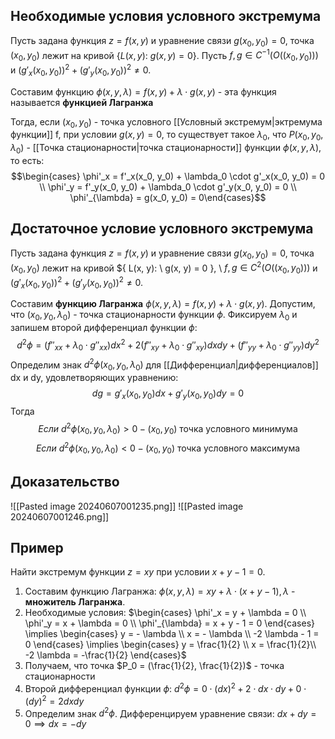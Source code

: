 ## Необходимые условия условного экстремума
Пусть задана функция $z = f(x, y)$ и уравнение связи $g(x_0, y_0) = 0$, точка $(x_0, y_0)$ лежит на кривой $\{ L(x, y): \ g(x, y) = 0 \}$. Пусть $f, g \in C^{-1}(O((x_0, y_0)))$ и $(g'_x(x_0, y_0))^2 + (g'_y(x_0, y_0))^2 \neq 0$.

Составим функцию $\phi (x, y, \lambda) = f(x, y) + \lambda \cdot g(x, y)$ - эта функция называется **функцией Лагранжа**

Тогда, если $(x_0, y_0)$ - точка условного [[Условный экстремум|эктремума функции]] f, при условии $g(x, y) = 0$, то существует такое $\lambda_0$, что $P(x_0, y_0, \lambda_0)$ - [[Точка стационарности|точка стационарности]] функции $\phi(x, y, \lambda)$, то есть: $$\begin{cases} \phi'_x = f'_x(x_0, y_0) + \lambda_0 \cdot g'_x(x_0, y_0) = 0 \\ \phi'_y = f'_y(x_0, y_0) + \lambda_0 \cdot g'_y(x_0, y_0) = 0 \\ \phi'_{\lambda} = g(x_0, y_0) = 0\end{cases}$$
## Достаточное условие условного экстремума
Пусть задана функция $z = f(x, y)$ и уравнение связи $g(x_0, y_0) = 0$, точка $(x_0, y_0)$ лежит на кривой $\{ L(x, y): \ g(x, y) = 0 \}, \ $f, g \in C^2(O((x_0, y_0)))$ и $(g'_x(x_0, y_0))^2 + (g'_y(x_0, y_0))^2 \neq 0$.

Составим **функцию Лагранжа** $\phi(x, y, \lambda) = f(x, y) + \lambda \cdot g(x, y)$. Допустим, что $(x_0, y_0, \lambda_0)$ - точка стационарности функции $\phi$. Фиксируем $\lambda_0$ и запишем второй дифференциал функции $\phi$: $$d^2 \phi = (f''_{xx} + \lambda_0 \cdot g''_{xx})dx^2 + 2(f''_{xy} + \lambda_0 \cdot g''_{xy})dxdy + (f''_{yy} + \lambda_0 \cdot g''_{yy})dy^2$$
Определим знак $d^2 \phi(x_0, y_0, \lambda_0)$ для [[Дифференциал|дифференциалов]] dx и dy, удовлетворяющих уравнению: $$dg = g'_x(x_0, y_0)dx + g'_y(x_0, y_0)dy = 0$$
Тогда
$$Если \ d^2 \phi (x_0, y_0, \lambda_0) > 0 - (x_0, y_0) \text{ точка условного минимума}$$
$$Если \ d^2 \phi (x_0, y_0, \lambda_0) < 0 - (x_0, y_0) \text{ точка условного максимума}$$
## Доказательство

![[Pasted image 20240607001235.png]]
![[Pasted image 20240607001246.png]]
## Пример
Найти экстремум функции $z = xy$ при условии $x + y - 1 = 0$.

1. Составим функцию Лагранжа:
	$\phi (x, y, \lambda) = xy + \lambda \cdot (x + y - 1), \lambda$ - **множитель Лагранжа**.
2. Необходимые условия:
	$\begin{cases} \phi'_x = y + \lambda = 0 \\ \phi'_y = x + \lambda = 0 \\ \phi'_{\lambda} = x + y - 1 = 0 \end{cases} \implies \begin{cases} y = - \lambda \\ x = - \lambda \\ -2 \lambda - 1 = 0 \end{cases} \implies \begin{cases} y = \frac{1}{2} \\ x = \frac{1}{2}\\ -2 \lambda = -\frac{1}{2} \end{cases}$
3. Получаем, что точка $P_0 = (\frac{1}{2}, \frac{1}{2})$ - точка стационарности
4. Второй дифференциал функции $\phi$:
	$d^2 \phi = 0 \cdot (dx)^2 + 2 \cdot dx \cdot dy + 0 \cdot (dy)^2 = 2 dxdy$
5. Определим знак $d^2 \phi$. Дифференцируем уравнение связи:
	$dx + dy = 0 \implies dx = -dy$
